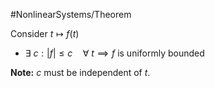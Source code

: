 #NonlinearSystems/Theorem 

Consider $t\mapsto f(t)$
- $\exists~c:|f|\leq c \quad \forall~t \implies f$ is uniformly bounded

**Note:** $c$ must be independent of $t$.